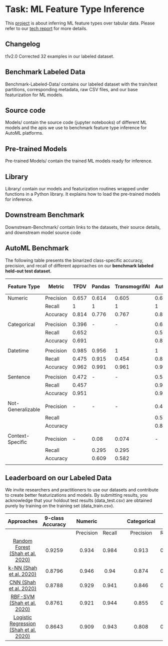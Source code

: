 # Task: ML Feature Type Inference

This [project](https://adalabucsd.github.io/sortinghat.html) is about inferring ML feature types over tabular data. Please refer to our [tech report](https://adalabucsd.github.io/papers/TR_2021_SortingHat.pdf) for more details.

## Changelog

t1v2.0 Corrected 32 examples in our labeled dataset.


## Benchmark Labeled Data

Benchmark-Labeled-Data/ contains our labeled dataset with the train/test partitions, corresponding metadata, raw CSV files, and our base featurization for ML models.

## Source code

Models/ contain the source code (jupyter notebooks) of different ML models and the apis we use to benchmark feature type inference for AutoML platforms.

## Pre-trained Models

Pre-trained Models/ contain the trained ML models ready for inference.

## Library

Library/ contain our models and featurization routines wrapped under functions in a Python library. It explains how to load the pre-trained models for inference.

## Downstream Benchmark

Downstream-Benchmark/ contain links to the datasets, their source details, and downstream model source code


## AutoML Benchmark

The following table presents the binarized class-specific accuracy, precision, and recall of different approaches on our **benchmark labeled held-out test dataset.**

| Feature Type          | Metric           |     TFDV          |     Pandas    |     TransmogrifAI    |     AutoGluon     |     Log Reg       |     CNN           |     Rand   Forest    |
|-----------------------|------------------|-------------------|---------------|----------------------|-------------------|-------------------|-------------------|----------------------|
|     Numeric           |     Precision    |     0.657         |     0.614     |     0.605            |     0.646         |     0.909         |     0.929         |     0.934            |
|                       |     Recall       |     1             |     1         |     1                |     1             |     0.943         |     0.941         |     0.984            |
|                       |     Accuracy     |     0.814         |     0.776     |     0.767            |     0.805         |     0.946         |     0.953         |     0.97             |
|                       |                  |                   |               |                      |                   |                   |                   |                      |
|     Categorical       |     Precision    |     0.396         |     -         |     -                |     0.667         |     0.808         |     0.846         |     0.913            |
|                       |     Recall       |     0.652         |               |                      |     0.534         |     0.884         |     0.928         |     0.943            |
|                       |     Accuracy     |     0.691         |               |                      |     0.831         |     0.925         |     0.945         |     0.966            |
|                       |                  |                   |               |                      |                   |                   |                   |                      |
|     Datetime          |     Precision    |     0.985         |     0.956     |     1                |     1             |     0.951         |     0.925         |     0.945            |
|                       |     Recall       |     0.475         |     0.915     |     0.454            |     0.844         |     0.972         |     0.965         |     0.972            |
|                       |     Accuracy     |     0.962         |     0.991     |     0.961            |     0.989         |     0.994         |     0.992         |     0.994            |
|                       |                  |                   |               |                      |                   |                   |                   |                      |
|     Sentence          |     Precision    |     0.472         |     -         |     -                |     0.516         |     0.913         |     0.725         |     0.865            |
|                       |     Recall       |     0.457         |               |                      |     0.902         |     0.793         |     0.804         |     0.902            |
|                       |     Accuracy     |     0.951         |               |                      |     0.956         |     0.987         |     0.977         |     0.989            |
|                       |                  |                   |               |                      |                   |                   |                   |                      |
|     Not-Generalizable |     Precision    |     -             |     -         |     -                |     0.465         |     0.732         |     0.81          |     0.934            |
|                       |     Recall       |                   |               |                      |     0.53          |     0.732         |     0.66          |     0.86             |
|                       |     Accuracy     |                   |               |                      |     0.883         |     0.947         |     0.937         |     0.978            |
|                       |                  |                   |               |                      |                   |                   |                   |                      |
|     Context-Specific  |     Precision    |     -             |     0.08      |     0.074            |     -             |     0.747         |     0.741         |     0.859            |
|                       |     Recall       |                   |     0.295     |     0.295            |                   |     0.621         |     0.663         |     0.705            |
|                       |     Accuracy     |                   |     0.609     |     0.582            |                   |     0.944         |     0.946         |     0.961            |
|                       |                  |                   |               |                      |                   |                   |                   |                      |

<!-- ![TableComparison](images/table_comparison.png) -->


## Leaderboard on our Labeled Data

We invite researchers and practitioners to use our datasets and contribute to create better featurizations and models. By submitting results, you acknowledge that your holdout test results (data_test.csv) are obtained purely by training on the training set (data_train.csv).

<!-- ![TableAccuracy](images/table_models_all.png) -->

|                                                 Approaches                                               |     9-class      Accuracy    |   |      Numeric     |               |   |     Categorical    |               |   |      Datetime    |               |   |      Sentence    |               |   |        URL       |               |   |     Embedded   Number    |               |   |        List      |               |   |     Not-Generalizable    |               |   |     Context-Specific    |               |   |
|:--------------------------------------------------------------------------------------------------------:|:----------------------------:|---|:----------------:|:-------------:|---|:------------------:|:-------------:|---|:----------------:|:-------------:|---|:----------------:|:-------------:|---|:----------------:|:-------------:|---|:------------------------:|:-------------:|---|:----------------:|:-------------:|---|:------------------------:|:-------------:|---|:-----------------------:|:-------------:|---|
|                                                                                                          |                              |   |     Precision    |     Recall    |   |      Precision     |     Recall    |   |     Precision    |     Recall    |   |     Precision    |     Recall    |   |     Precision    |     Recall    |   |         Precision        |     Recall    |   |     Precision    |     Recall    |   |         Precision        |     Recall    |   |         Precision       |     Recall    |   |
|     [Random Forest (Shah et al. 2020)](https://adalabucsd.github.io/papers/TR_2020_SortingHat.pdf)       |             0.9259           |   |       0.934      |      0.984    |   |        0.913       |      0.943    |   |       0.945      |      0.972    |   |       0.865      |      0.902    |   |       0.968      |      0.938    |   |           0.929          |      0.929    |   |         1        |      0.827    |   |           0.934          |      0.86     |   |           0.859         |      0.705    |   |
|     [k-NN (Shah et al. 2020)](https://adalabucsd.github.io/papers/TR_2020_SortingHat.pdf)                |             0.8796           |   |       0.946      |      0.94     |   |        0.874       |      0.884    |   |       0.914      |      0.952    |   |       0.841      |      0.796    |   |         1        |      0.909    |   |           0.842          |      0.885    |   |        0.87      |      0.769    |   |           0.838          |      0.801    |   |           0.681         |      0.722    |   |
|     [CNN (Shah et al. 2020)](https://adalabucsd.github.io/papers/TR_2020_SortingHat.pdf)                 |             0.8788           |   |       0.929      |      0.941    |   |        0.846       |      0.928    |   |       0.925      |      0.965    |   |       0.725      |      0.804    |   |       0.828      |      0.75     |   |           0.747          |      0.717    |   |       0.732      |      0.577    |   |            0.81          |      0.693    |   |           0.741         |      0.663    |   |
|     [RBF-SVM (Shah et al. 2020)](https://adalabucsd.github.io/papers/TR_2020_SortingHat.pdf)             |             0.8761           |   |       0.921      |      0.944    |   |        0.855       |      0.885    |   |         1        |      0.963    |   |       0.879      |      0.624    |   |       0.967      |      0.879    |   |           0.955          |      0.972    |   |       0.542      |      0.907    |   |           0.832          |      0.796    |   |           0.768         |      0.676    |   |
|     [Logistic Regression (Shah et al. 2020)](https://adalabucsd.github.io/papers/TR_2020_SortingHat.pdf) |             0.8643           |   |       0.909      |      0.943    |   |        0.808       |      0.884    |   |       0.951      |      0.972    |   |       0.913      |      0.793    |   |       0.939      |      0.969    |   |           0.919          |      0.919    |   |        0.93      |      0.769    |   |           0.732          |      0.66     |   |           0.747         |      0.621    |   |